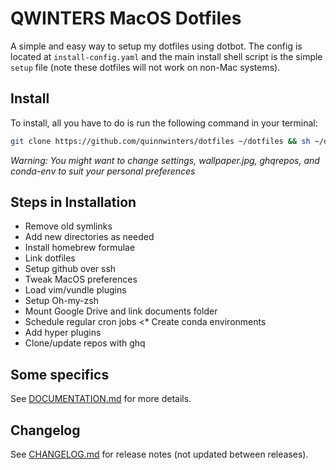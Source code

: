 # QWINTERS MacOS Dotfiles

A simple and easy way to setup my dotfiles using dotbot. The config is located
at `install-config.yaml` and the main install shell script is the simple `setup`
file (note these dotfiles will not work on non-Mac systems).

## Install

To install, all you have to do is run the following command in your terminal:

```bash
git clone https://github.com/quinnwinters/dotfiles ~/dotfiles && sh ~/dotfiles/setup
```

_Warning: You might want to change settings, wallpaper.jpg, ghqrepos, and
conda-env to suit your personal preferences_

## Steps in Installation

- Remove old symlinks
- Add new directories as needed
- Install homebrew formulae
- Link dotfiles
- Setup github over ssh
- Tweak MacOS preferences
- Load vim/vundle plugins
- Setup Oh-my-zsh
- Mount Google Drive and link documents folder
- Schedule regular cron jobs <\* Create conda environments
- Add hyper plugins
- Clone/update repos with ghq

## Some specifics

See [DOCUMENTATION.md](./DOCUMENTATION.md) for more details.

## Changelog

See [CHANGELOG.md](./CHANGELOG.md) for release notes (not updated between releases).
